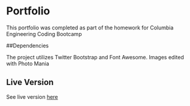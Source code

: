 # Portfolio

This portfolio was completed as part of the homework for Columbia Engineering Coding Bootcamp

##Dependencies

The project utilizes Twitter Bootstrap and Font Awesome. Images edited with Photo Mania

## Live Version

See live version [here](https://mischegoss.github.io/Portfolio/)
